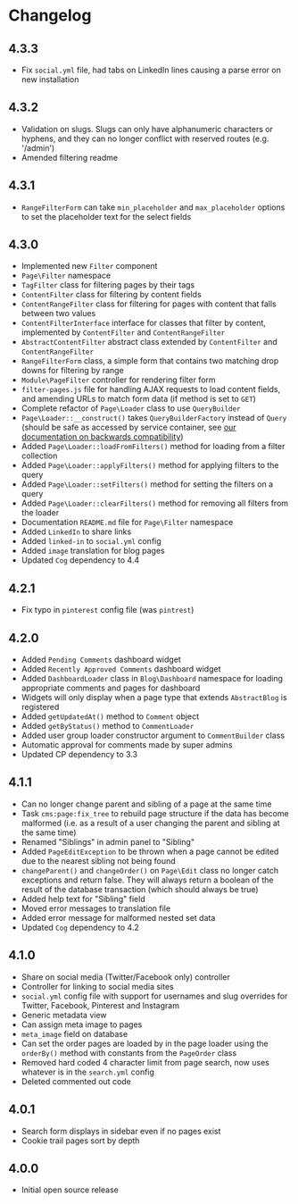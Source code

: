 # Changelog

## 4.3.3

- Fix `social.yml` file, had tabs on LinkedIn lines causing a parse error on new installation

## 4.3.2

- Validation on slugs. Slugs can only have alphanumeric characters or hyphens, and they can no longer conflict with reserved routes (e.g. '/admin')
- Amended filtering readme

## 4.3.1

- `RangeFilterForm` can take `min_placeholder` and `max_placeholder` options to set the placeholder text for the select fields

## 4.3.0

- Implemented new `Filter` component
- `Page\Filter` namespace
- `TagFilter` class for filtering pages by their tags
- `ContentFilter` class for filtering by content fields
- `ContentRangeFilter` class for filtering for pages with content that falls between two values
- `ContentFilterInterface` interface for classes that filter by content, implemented by `ContentFilter` and `ContentRangeFilter`
- `AbstractContentFilter` abstract class extended by `ContentFilter` and `ContentRangeFilter`
- `RangeFilterForm` class, a simple form that contains two matching drop downs for filtering by range
- `Module\PageFilter` controller for rendering filter form
- `filter-pages.js` file for handling AJAX requests to load content fields, and amending URLs to match form data (if method is set to `GET`)
- Complete refactor of `Page\Loader` class to use `QueryBuilder`
- `Page\Loader::__construct()` takes `QueryBuilderFactory` instead of `Query` (should be safe as accessed by service container, see <a href="http://wiki.mothership.ec/Backwards_compatibility">our documentation on backwards compatibility</a>)
- Added `Page\Loader::loadFromFilters()` method for loading from a filter collection
- Added `Page\Loader::applyFilters()` method for applying filters to the query
- Added `Page\Loader::setFilters()` method for setting the filters on a query
- Added `Page\Loader::clearFilters()` method for removing all filters from the loader
- Documentation `README.md` file for `Page\Filter` namespace
- Added `LinkedIn` to share links
- Added `linked-in` to `social.yml` config
- Added `image` translation for blog pages
- Updated `Cog` dependency to 4.4

## 4.2.1

- Fix typo in `pinterest` config file (was `pintrest`)

## 4.2.0

- Added `Pending Comments` dashboard widget
- Added `Recently Approved Comments` dashboard widget
- Added `DashboardLoader` class in `Blog\Dashboard` namespace for loading appropriate comments and pages for dashboard
- Widgets will only display when a page type that extends `AbstractBlog` is registered
- Added `getUpdatedAt()` method to `Comment` object
- Added `getByStatus()` method to `CommentLoader`
- Added user group loader constructor argument to `CommentBuilder` class
- Automatic approval for comments made by super admins
- Updated CP dependency to 3.3

## 4.1.1

- Can no longer change parent and sibling of a page at the same time
- Task `cms:page:fix_tree` to rebuild page structure if the data has become malformed (i.e. as a result of a user changing the parent and sibling at the same time)
- Renamed "Siblings" in admin panel to "Sibling"
- Added `PageEditException` to be thrown when a page cannot be edited due to the nearest sibling not being found
- `changeParent()` and `changeOrder()` on `Page\Edit` class no longer catch exceptions and return false. They will always return a boolean of the result of the database transaction (which should always be true)
- Added help text for "Sibling" field
- Moved error messages to translation file
- Added error message for malformed nested set data
- Updated `Cog` dependency to 4.2

## 4.1.0

- Share on social media (Twitter/Facebook only) controller
- Controller for linking to social media sites
- `social.yml` config file with support for usernames and slug overrides for Twitter, Facebook, Pinterest and Instagram
- Generic metadata view
- Can assign meta image to pages
- `meta_image` field on database
- Can set the order pages are loaded by in the page loader using the `orderBy()` method with constants from the `PageOrder` class
- Removed hard coded 4 character limit from page search, now uses whatever is in the `search.yml` config
- Deleted commented out code

## 4.0.1

- Search form displays in sidebar even if no pages exist
- Cookie trail pages sort by depth

## 4.0.0

- Initial open source release
